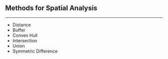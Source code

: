 ## Methods for Spatial Analysis

----

  + Distance
  + Buffer
  + Convex Hull
  + Intersection
  + Union
  + Symmetric Difference
